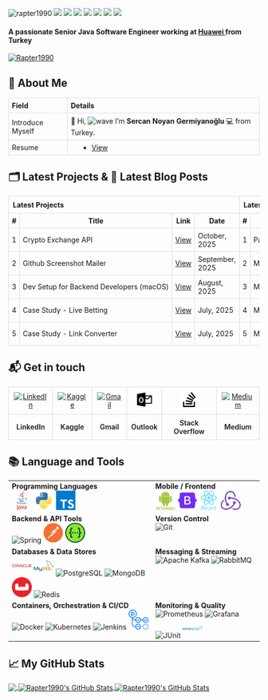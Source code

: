 <p align="left"> 
    <img src="https://komarev.com/ghpvc/?username=rapter1990" alt="rapter1990" /> 
    <img src="https://img.shields.io/github/followers/Rapter1990?style=social" />
    <img src="https://img.shields.io/github/stars/Rapter1990/Rapter1990?style=social" />
    <img src="https://img.shields.io/github/watchers/Rapter1990/Rapter1990?style=social" />
    <img src="https://img.shields.io/github/size/Rapter1990/Rapter1990/README.md" />
    <img src="https://img.shields.io/github/last-commit/Rapter1990/Rapter1990" />
    <img src="https://img.shields.io/github/contributors/Rapter1990/Rapter1990" />   
    <img src="https://badge.fury.io/gh/Rapter1990%2FRapter1990.svg" />  
    
</p>

<h4 align="left">A passionate Senior Java Software Engineer working at <a href="https://www.huawei.com/"> <b>Huawei</b> </a> from Turkey</h4>

<p align="left"> 
    <a href="https://github.com/ryo-ma/github-profile-trophy">
        <img src="https://github-profile-trophy.vercel.app/?username=Rapter1990&theme=onedark" alt="Rapter1990" />
    </a>
</p>


## 📖 About Me

<table style="width:100%; border-collapse:collapse;">
   <tr>
      <th style="border:1px solid #ddd; padding:6px; text-align:left;">Field</th>
      <th style="border:1px solid #ddd; padding:6px; text-align:left;">Details</th>
   </tr>
   <tr>
      <td style="border:1px solid #ddd; padding:6px;">Introduce Myself</td>
      <td style="border:1px solid #ddd; padding:6px;">🌝 Hi, <img src="https://github.com/TheDudeThatCode/TheDudeThatCode/blob/master/Assets/Hi.gif" width="20" alt="wave"> I’m <strong>Sercan Noyan Germiyanoğlu</strong> 💻 from Turkey.</td>
   </tr>
   <tr>
      <td style="border:1px solid #ddd; padding:6px;">Resume</td>
      <td style="border:1px solid #ddd; padding:6px;">
          <ul style="margin:0 0 0 18px;">
            <li><a href="https://shorturl.at/BaoKs" target="_blank" rel="noopener">View</a></li>
         </ul>
      </td>
   </tr>
</table>

## 🗂️ Latest Projects & 📕 Latest Blog Posts

<table style="width:100%; border-collapse:collapse;">
  <thead>
    <tr>
      <th colspan="4" style="border:1px solid #ddd; padding:8px; text-align:left;">Latest Projects</th>
      <th colspan="4" style="border:1px solid #ddd; padding:8px; text-align:left;">Latest Blog Posts</th>
    </tr>
    <tr>
      <!-- Projects subheaders -->
      <th style="border:1px solid #ddd; padding:6px; width:5rem;">#</th>
      <th style="border:1px solid #ddd; padding:6px; width:10rem;">Title</th>
      <th style="border:1px solid #ddd; padding:6px; width:8rem;">Link</th>
      <th style="border:1px solid #ddd; padding:6px; width:5rem;">Date</th>
      <!-- Blog subheaders -->
      <th style="border:1px solid #ddd; padding:6px; width:5rem;">#</th>
      <th style="border:1px solid #ddd; padding:6px; width:10rem;">Title</th>
      <th style="border:1px solid #ddd; padding:6px; width:8rem;">Link</th>
      <th style="border:1px solid #ddd; padding:6px; width:5rem;">Date</th>
    </tr>
  </thead>
  <tbody>
    <tr>
      <!-- Projects -->
      <td style="border:1px solid #ddd; padding:6px; text-align:center;">1</td>
      <td style="border:1px solid #ddd; padding:6px; white-space:nowrap;">
        Crypto Exchange API
      </td>
      <td style="border:1px solid #ddd; padding:6px;">
        <a href="https://github.com/Rapter1990/cryptoexchangeapi" target="_blank" rel="noopener">View</a>
      </td>
      <td style="border:1px solid #ddd; padding:6px;">
        October, 2025
      </td>
      <!-- Blog Posts -->
      <td style="border:1px solid #ddd; padding:6px; text-align:center;">1</td>
      <td style="border:1px solid #ddd; padding:6px; white-space:nowrap;">
        Pagination, Filtering, and Sorting in Spring Boot with JPA Specifications
      </td>
      <td style="border:1px solid #ddd; padding:6px;">
        <a href="https://medium.com/@sngermiyanoglu/pagination-filtering-and-sorting-in-spring-boot-with-jpa-specifications-060423fd3405" target="_blank" rel="noopener">Read</a>
      </td>
      <td style="border:1px solid #ddd; padding:6px;">
        October, 2025
      </td>
    </tr>
    <tr>
      <!-- Projects -->
      <td style="border:1px solid #ddd; padding:6px; text-align:center;">2</td>
      <td style="border:1px solid #ddd; padding:6px; white-space:nowrap;">
        Github Screenshot Mailer
      </td>
      <td style="border:1px solid #ddd; padding:6px;">
        <a href="https://github.com/Rapter1990/githubscreenshotmailer" target="_blank" rel="noopener">View</a>
      </td>
      <td style="border:1px solid #ddd; padding:6px;">
        September, 2025
      </td>
      <!-- Blog Posts -->
      <td style="border:1px solid #ddd; padding:6px; text-align:center;">2</td>
      <td style="border:1px solid #ddd; padding:6px; white-space:nowrap;">
        Monitoring Spring Boot with Prometheus, Grafana and Alertmanager on Docker and Kubernetes
      </td>
      <td style="border:1px solid #ddd; padding:6px;">
        <a href="https://medium.com/@sngermiyanoglu/monitoring-spring-boot-with-prometheus-grafana-and-alertmanager-on-docker-and-kubernetes-958dff39e401" target="_blank" rel="noopener">Read</a>
      </td>
      <td style="border:1px solid #ddd; padding:6px;">
        August, 2025
      </td>
    </tr>
    <tr>
      <!-- Projects -->
      <td style="border:1px solid #ddd; padding:6px; text-align:center;">3</td>
      <td style="border:1px solid #ddd; padding:6px; white-space:nowrap;">
        Dev Setup for Backend Developers (macOS)
      </td>
      <td style="border:1px solid #ddd; padding:6px;">
        <a href="https://github.com/Rapter1990/dev-setup-for-backend-developers" target="_blank" rel="noopener">View</a>
      </td>
      <td style="border:1px solid #ddd; padding:6px;">
        August, 2025
      </td>
      <!-- Blog Posts -->
      <td style="border:1px solid #ddd; padding:6px; text-align:center;">3</td>
      <td style="border:1px solid #ddd; padding:6px; white-space:nowrap;">
        Managing Schema and Data Migration in Spring Boot using Flyway
      </td>
      <td style="border:1px solid #ddd; padding:6px;">
        <a href="https://medium.com/@sngermiyanoglu/managing-schema-and-data-migration-in-spring-boot-using-flyway-a2e505971280" target="_blank" rel="noopener">Read</a>
      </td>
      <td style="border:1px solid #ddd; padding:6px;">
        August, 2025
      </td>
    </tr>
    <tr>
      <!-- Projects -->
      <td style="border:1px solid #ddd; padding:6px; text-align:center;">4</td>
      <td style="border:1px solid #ddd; padding:6px; white-space:nowrap;">
        Case Study - Live Betting
      </td>
      <td style="border:1px solid #ddd; padding:6px;">
        <a href="https://github.com/Rapter1990/livebetting" target="_blank" rel="noopener">View</a>
      </td>
      <td style="border:1px solid #ddd; padding:6px;">
        July, 2025
      </td>
      <!-- Blog Posts -->
      <td style="border:1px solid #ddd; padding:6px; text-align:center;">4</td>
      <td style="border:1px solid #ddd; padding:6px; white-space:nowrap;">
        Managing Schema and Data Migration in Spring Boot using Liquibase
      </td>
      <td style="border:1px solid #ddd; padding:6px;">
        <a href="https://medium.com/@sngermiyanoglu/managing-schema-and-data-migration-in-spring-boot-using-liquibase-c771a710072e" target="_blank" rel="noopener">Read</a>
      </td>
      <td style="border:1px solid #ddd; padding:6px;">
        August, 2025
      </td>
    </tr>
    <tr>
      <!-- Projects -->
      <td style="border:1px solid #ddd; padding:6px; text-align:center;">5</td>
      <td style="border:1px solid #ddd; padding:6px; white-space:nowrap;">
        Case Study - Link Converter
      </td>
      <td style="border:1px solid #ddd; padding:6px;">
        <a href="https://github.com/Rapter1990/linkconverter" target="_blank" rel="noopener">View</a>
      </td>
      <td style="border:1px solid #ddd; padding:6px;">
        July, 2025
      </td>
      <!-- Blog Posts -->
      <td style="border:1px solid #ddd; padding:6px; text-align:center;">5</td>
      <td style="border:1px solid #ddd; padding:6px; white-space:nowrap;">
        Monitoring Spring Boot Code Quality with SonarQube on Docker and Kubernetes
      </td>
      <td style="border:1px solid #ddd; padding:6px;">
        <a href="https://medium.com/@sngermiyanoglu/monitoring-spring-boot-code-quality-with-sonarqube-on-docker-and-kubernetes-e7b9f6feb75c" target="_blank" rel="noopener">Read</a>
      </td>
      <td style="border:1px solid #ddd; padding:6px;">
        August, 2025
      </td>
    </tr>
  </tbody>
</table>


## 📬 Get in touch

<table style="width:100%; border-collapse:collapse; table-layout:fixed;">
  <tbody>
    <tr>
      <td style="border:1px solid #ddd; padding:10px; text-align:center;">
        <a href="https://www.linkedin.com/in/sercan-noyan-germiyano%C4%9Flu-1918ba16b/" target="_blank" rel="noopener">
          <img src="https://cdn.jsdelivr.net/npm/simple-icons@3.0.1/icons/linkedin.svg" alt="LinkedIn" height="30" />
        </a>
      </td>
      <td style="border:1px solid #ddd; padding:10px; text-align:center;">
        <a href="https://www.kaggle.com/flagnoyan/" target="_blank" rel="noopener">
          <img src="https://cdn.jsdelivr.net/npm/simple-icons@3.0.1/icons/kaggle.svg" alt="Kaggle" height="30" />
        </a>
      </td>
      <td style="border:1px solid #ddd; padding:10px; text-align:center;">
        <a href="mailto:sngermiyanoglu@gmail.com">
          <img src="https://cdn.jsdelivr.net/npm/simple-icons@3.4.0/icons/gmail.svg" alt="Gmail" height="30" />
        </a>
      </td>
      <td style="border:1px solid #ddd; padding:10px; text-align:center;">
        <a href="mailto:sngermiyanoglu@hotmail.com">
          <img src="https://github.com/Rapter1990/Rapter1990/blob/master/outlook.svg" alt="Outlook" height="30" />
        </a>
      </td>
      <td style="border:1px solid #ddd; padding:10px; text-align:center;">
        <a href="https://stackoverflow.com/users/5719229/sercan-noyan-germiyano%c4%9flu" target="_blank" rel="noopener">
          <img src="https://github.com/Rapter1990/Rapter1990/blob/master/stackoverflow.svg" alt="Stack Overflow" height="30" />
        </a>
      </td>
      <td style="border:1px solid #ddd; padding:10px; text-align:center;">
        <a href="https://medium.com/@sngermiyanoglu" target="_blank" rel="noopener">
          <img src="https://cdn.jsdelivr.net/npm/simple-icons@3.0.1/icons/medium.svg" alt="Medium" height="30" />
        </a>
      </td>
    </tr>
    <tr>
      <td style="border:1px solid #ddd; padding:8px; text-align:center; font-weight:600;">LinkedIn</td>
      <td style="border:1px solid #ddd; padding:8px; text-align:center; font-weight:600;">Kaggle</td>
      <td style="border:1px solid #ddd; padding:8px; text-align:center; font-weight:600;">Gmail</td>
      <td style="border:1px solid #ddd; padding:8px; text-align:center; font-weight:600;">Outlook</td>
      <td style="border:1px solid #ddd; padding:8px; text-align:center; font-weight:600;">Stack Overflow</td>
      <td style="border:1px solid #ddd; padding:8px; text-align:center; font-weight:600;">Medium</td>
    </tr>
  </tbody>
</table>

## 📚 Language and Tools
<table width="100%">
  <tr>
    <!-- 0x0: Programming Languages -->
    <td id="0x0" valign="top">
      <strong>Programming Languages</strong><br>
      <img src="https://github.com/devicons/devicon/blob/master/icons/java/java-original-wordmark.svg" alt="Java" width="40" height="40"/>
      <img src="https://github.com/devicons/devicon/blob/master/icons/python/python-original.svg" alt="Python" width="40" height="40"/>
      <img src="https://github.com/devicons/devicon/blob/master/icons/typescript/typescript-original.svg" alt="TypeScript" width="40" height="40"/>
    </td>
    <!-- 0x1: Mobile / Frontend -->
    <td id="0x1" valign="top">
      <strong>Mobile / Frontend</strong><br>
      <img src="https://github.com/devicons/devicon/blob/master/icons/android/android-plain-wordmark.svg" alt="Android" width="40" height="40"/>
      <img src="https://github.com/devicons/devicon/blob/master/icons/bootstrap/bootstrap-plain.svg" alt="Bootstrap" width="40" height="40"/>
      <img src="https://github.com/devicons/devicon/blob/master/icons/react/react-original-wordmark.svg" alt="React" width="40" height="40"/>
      <img src="https://raw.githubusercontent.com/devicons/devicon/master/icons/redux/redux-original.svg" alt="Redux" width="40" height="40"/>
    </td>
  </tr>
  <tr>
    <!-- 1x0: Backend & API Tools -->
    <td id="1x0" valign="top">
      <strong>Backend &amp; API Tools</strong><br>
      <img src="https://www.vectorlogo.zone/logos/springio/springio-icon.svg" alt="Spring" width="40" height="40"/>
      <img src="https://github.com/devicons/devicon/blob/v2.16.0/icons/postman/postman-original.svg" alt="Postman" width="40" height="40"/>
      <img src="https://github.com/devicons/devicon/blob/v2.16.0/icons/swagger/swagger-original.svg" alt="Swagger" width="40" height="40"/>
    </td>
    <!-- 1x1: Version Control -->
    <td id="1x1" valign="top">
      <strong>Version Control</strong><br>
      <img src="https://www.vectorlogo.zone/logos/git-scm/git-scm-icon.svg" alt="Git" width="40" height="40"/>
    </td>
  </tr>
  <tr>
    <!-- 2x0: Databases & Data Stores -->
    <td id="2x0" valign="top">
      <strong>Databases &amp; Data Stores</strong><br>
      <img src="https://github.com/devicons/devicon/blob/master/icons/oracle/oracle-original.svg" alt="Oracle" width="40" height="40"/>
      <img src="https://raw.githubusercontent.com/devicons/devicon/master/icons/mysql/mysql-original-wordmark.svg" alt="MySQL" width="40" height="40"/>
      <img src="https://cdn.jsdelivr.net/gh/devicons/devicon/icons/postgresql/postgresql-original.svg" alt="PostgreSQL" width="40" height="40"/>
      <img src="https://cdn.jsdelivr.net/gh/devicons/devicon/icons/mongodb/mongodb-original-wordmark.svg" alt="MongoDB" width="40" height="40"/>
      <img src="https://github.com/devicons/devicon/blob/v2.16.0/icons/couchbase/couchbase-original.svg" alt="Couchbase" width="40" height="40"/>
      <img src="https://cdn.jsdelivr.net/gh/devicons/devicon/icons/redis/redis-original.svg" alt="Redis" width="40" height="40"/>
    </td>
    <!-- 2x1: Messaging & Streaming -->
    <td id="2x1" valign="top">
      <strong>Messaging &amp; Streaming</strong><br>
      <img src="https://cdn.jsdelivr.net/gh/devicons/devicon/icons/apachekafka/apachekafka-original.svg" alt="Apache Kafka" width="40" height="40"/>
      <img src="https://www.vectorlogo.zone/logos/rabbitmq/rabbitmq-icon.svg" alt="RabbitMQ" width="40" height="40"/>
    </td>
  </tr>
  <tr>
    <!-- 3x0: Containers, Orchestration & CI/CD -->
    <td id="3x0" valign="top">
      <strong>Containers, Orchestration &amp; CI/CD</strong><br>
      <img src="https://cdn.jsdelivr.net/gh/devicons/devicon/icons/docker/docker-original.svg" alt="Docker" width="40" height="40"/>
      <img src="https://cdn.jsdelivr.net/gh/devicons/devicon/icons/kubernetes/kubernetes-plain.svg" alt="Kubernetes" width="40" height="40"/>
      <img src="https://cdn.jsdelivr.net/gh/devicons/devicon/icons/jenkins/jenkins-original.svg" alt="Jenkins" width="40" height="40"/>
      <img src="https://github.com/devicons/devicon/blob/v2.16.0/icons/githubactions/githubactions-original.svg" alt="GitHub Actions" width="40" height="40"/>
    </td>
    <!-- 3x1: Monitoring & Quality -->
    <td id="3x1" valign="top">
      <strong>Monitoring &amp; Quality</strong><br>
      <img src="https://cdn.jsdelivr.net/gh/devicons/devicon/icons/prometheus/prometheus-original.svg" alt="Prometheus" width="40" height="40"/>
      <img src="https://cdn.jsdelivr.net/gh/devicons/devicon/icons/grafana/grafana-original.svg" alt="Grafana" width="40" height="40"/>
      <img src="https://cdn.jsdelivr.net/gh/devicons/devicon/icons/junit/junit-original.svg" alt="JUnit" width="40" height="40"/>
      <img src="https://github.com/devicons/devicon/blob/v2.16.0/icons/sonarqube/sonarqube-plain-wordmark.svg" alt="SonarQube" width="40" height="40"/>
    </td>
  </tr>
</table>



## &#x1f4c8; My GitHub Stats

<a href="https://github.com/Rapter1990">
  <img align="center" src="https://github-readme-stats.vercel.app/api/top-langs/?username=Rapter1990&title_color=ffffff&text_color=c9cacc&icon_color=2bbc8a&bg_color=1d1f21" />
</a>

<a href="https://github.com/Rapter1990">
  <img align="center" src="https://github-readme-stats.vercel.app/api?username=Rapter1990&show_icons=true&line_height=27&count_private=true&title_color=ffffff&text_color=c9cacc&icon_color=2bbc8a&bg_color=1d1f21" alt="Rapter1990's GitHub Stats" />
</a>


<a href="https://github.com/Rapter1990">
  <img align="center" src="https://streak-stats.demolab.com?user=Rapter1990&theme=dark" alt="Rapter1990's GitHub Stats" />
</a>
